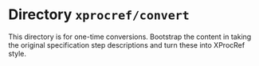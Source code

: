 # Directory `xprocref/convert`

This directory is for one-time conversions. Bootstrap the content in taking the original specification step descriptions and turn these into XProcRef style.


